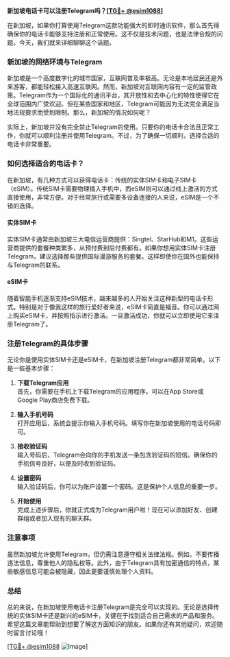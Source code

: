 **新加坡电话卡可以注册Telegram吗？[[TG💪+ @esim1088](https://t.me/s/esim1088)]**

在新加坡，如果你打算使用Telegram这款功能强大的即时通讯软件，那么首先得确保你的电话卡能够支持注册和正常使用。这不仅是技术问题，也是法律合规的问题。今天，我们就来详细聊聊这个话题。

### 新加坡的网络环境与Telegram

新加坡是一个高度数字化的城市国家，互联网普及率极高。无论是本地居民还是外来游客，都能轻松接入高速互联网。然而，新加坡对互联网内容有一定的监管政策。Telegram作为一个国际化的通讯平台，其开放性和去中心化的特性使得它在全球范围内广受欢迎。但在某些国家和地区，Telegram可能因为无法完全满足当地法规要求而受到限制。那么，新加坡的情况如何呢？

实际上，新加坡并没有完全禁止Telegram的使用。只要你的电话卡合法且正常工作，你就可以顺利注册并使用Telegram。不过，为了确保一切顺利，选择合适的电话卡非常重要。

### 如何选择适合的电话卡？

在新加坡，有几种方式可以获得电话卡：传统的实体SIM卡和电子SIM卡（eSIM）。传统SIM卡需要物理插入手机中，而eSIM则可以通过线上激活的方式直接使用，非常方便。对于经常旅行或需要多设备连接的人来说，eSIM是一个不错的选择。

#### 实体SIM卡

实体SIM卡通常由新加坡三大电信运营商提供：Singtel、StarHub和M1。这些运营商提供的套餐种类繁多，从预付费到后付费都有。如果你想用实体SIM卡注册Telegram，建议选择那些提供国际漫游服务的套餐。这样即使你在国外也能保持与Telegram的联系。

#### eSIM卡

随着智能手机逐渐支持eSIM技术，越来越多的人开始关注这种新型的电话卡形式。特别是对于像我这样的旅行爱好者来说，eSIM卡简直是福音。你可以通过网上购买eSIM卡，并按照指示进行激活。一旦激活成功，你就可以立即使用它来注册Telegram了。

### 注册Telegram的具体步骤

无论你是使用实体SIM卡还是eSIM卡，在新加坡注册Telegram都非常简单。以下是一些基本步骤：

1. **下载Telegram应用**  
   首先，你需要在手机上下载Telegram的应用程序。可以在App Store或Google Play商店免费下载。

2. **输入手机号码**  
   打开应用后，系统会提示你输入手机号码。填写你在新加坡使用的电话号码即可。

3. **接收验证码**  
   输入号码后，Telegram会向你的手机发送一条包含验证码的短信。确保你的手机信号良好，以便及时收到验证码。

4. **设置密码**  
   输入验证码后，你可以为账户设置一个密码。这是保护个人信息的重要一步。

5. **开始使用**  
   完成上述步骤后，你就正式成为Telegram用户啦！现在可以添加好友、创建群组或者加入现有的聊天群。

### 注意事项

虽然新加坡允许使用Telegram，但仍需注意遵守相关法律法规。例如，不要传播违法信息，尊重他人的隐私权等。此外，由于Telegram具有加密通信的特点，某些敏感信息可能会被隐藏，因此更要谨慎处理个人资料。

### 总结

总的来说，在新加坡使用电话卡注册Telegram是完全可以实现的。无论是选择传统的实体SIM卡还是新兴的eSIM卡，关键在于找到适合自己需求的产品和服务。希望这篇文章能帮助到想要了解这方面知识的朋友。如果你还有其他疑问，欢迎随时留言讨论哦！

[[TG💪+ @esim1088](https://t.me/s/esim1088) ![Image](https://i.postimg.cc/4NQfJmqS/Snipaste-2025-05-13-00-14-12.png)]